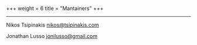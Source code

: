+++
weight = 6
title = "Mantainers"
+++
***

Nikos Tsipinakis <nikos@tsipinakis.com>

Jonathan Lusso <jonilusso@gmail.com>
